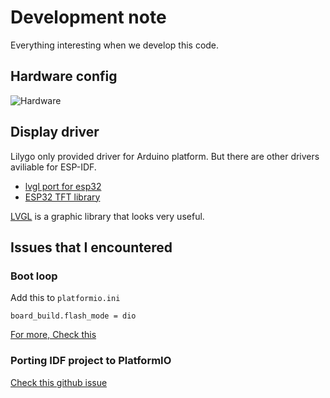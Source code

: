 # Development note
Everything interesting when we develop this code.

## Hardware config
![Hardware](https://github.com/Xinyuan-LilyGO/T-Display-S3/raw/main/image/T-DISPLAY-S3.jpg)


## Display driver
Lilygo only provided driver for Arduino platform.
But there are other drivers aviliable for ESP-IDF.

- [lvgl port for esp32](https://github.com/lvgl/lv_port_esp32)
- [ESP32 TFT library](https://github.com/loboris/ESP32_TFT_library)

[LVGL](https://docs.lvgl.io/7.11/) is a graphic library that looks very useful.

## Issues that I encountered

### Boot loop
Add this to `platformio.ini` 
```
board_build.flash_mode = dio
```
[For more, Check this](https://github.com/platformio/platform-espressif32/issues/622)

### Porting IDF project to PlatformIO
[Check this github issue](https://github.com/lvgl/lv_port_esp32/issues/220)
